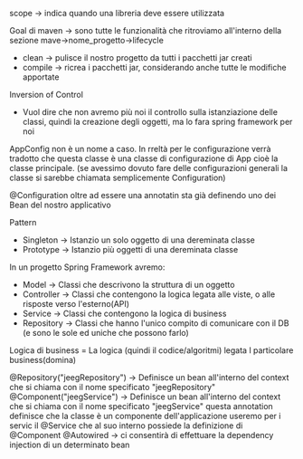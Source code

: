 scope -> indica quando una libreria deve essere utilizzata

Goal di maven -> sono tutte le funzionalità che ritroviamo all'interno della sezione mave->nome_progetto->lifecycle
- clean -> pulisce il nostro progetto da tutti i pacchetti jar creati
- compile -> ricrea i pacchetti jar, considerando anche tutte le modifiche apportate


Inversion of Control
- Vuol dire che non avremo più noi il controllo sulla istanziazione delle classi, quindi la creazione degli oggetti, ma lo fara spring framework per noi


AppConfig non è un nome a caso. In rreltà per le configurazione verrà tradotto che questa classe è una classe di configurazione di App cioè la classe principale. (se avessimo dovuto fare delle configurazioni generali la classe si sarebbe chiamata semplicemente Configuration)

@Configuration oltre ad essere una annotatin sta già definendo uno dei Bean del nostro applicativo

Pattern
- Singleton -> Istanzio un solo oggetto di una dereminata classe
- Prototype -> Istanzio più oggetti di una dereminata classe


In un progetto Spring Framework avremo:
- Model -> Classi che descrivono la struttura di un oggetto
- Controller -> Classi che contengono la logica legata alle viste, o alle risposte verso l'esterno(API)
- Service -> Classi che contengono la logica di business
- Repository -> Classi che hanno l'unico compito di comunicare con il DB (e sono le sole ed uniche che possono farlo)

Logica di business = La logica (quindi il codice/algoritmi) legata l particolare business(domina) 


@Repository("jeegRepository")  -> Definisce un bean all'interno del context che si chiama con il nome specificato "jeegRepository"
@Component("jeegService") -> Definisce un bean all'interno del context che si chiama con il nome specificato "jeegService" 
                             questa annotation definisce che la classe è un componente dell'applicazione useremo per i servic il @Service
                             che al suo interno possiede la definizione di @Component
@Autowired -> ci consentirà di effettuare la dependency injection di un determinato bean